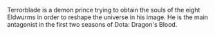 
Terrorblade is a demon prince trying to obtain the souls of the eight Eldwurms in order to reshape the universe in his image. He is the main antagonist in the first two seasons of Dota: Dragon's Blood.


